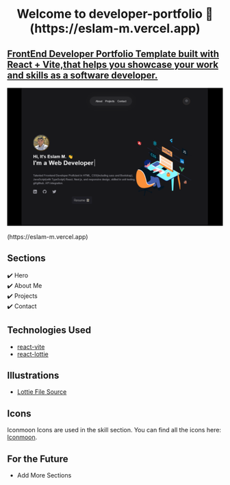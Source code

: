 <h1 align="center">
  Welcome to developer-portfolio 👋
  (https://eslam-m.vercel.app)
</h1>



## [FrontEnd Developer Portfolio Template built with React + Vite,that helps you showcase your work and skills as a software developer.](https://eslam-m.vercel.app)

<p align="center">
  <kbd>
    <img src="./preview.png"></img>
  </kbd>
</p>(https://eslam-m.vercel.app)


## Sections

✔️ Hero\
✔️ About Me\
✔️ Projects\
✔️ Contact

## Technologies Used

- [react-vite](https://vitejs.dev/guide/)
- [react-lottie](https://www.npmjs.com/package/react-lottie)



## Illustrations

- [Lottie File Source](https://lottiefiles.com)

## Icons

Iconmoon Icons are used in the skill section. You can find all the icons here: [Iconmoon](https://icomoon.io).

## For the Future

- Add More Sections